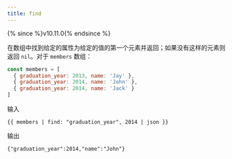```yaml
---
title: find
---
```


{% since %}v10.11.0{% endsince %}

在数组中找到给定的属性为给定的值的第一个元素并返回；如果没有这样的元素则返回 `nil`。对于 `members` 数组：

```javascript
const members = [
  { graduation_year: 2013, name: 'Jay' },
  { graduation_year: 2014, name: 'John' },
  { graduation_year: 2014, name: 'Jack' }
]
```

输入
```liquid
{{ members | find: "graduation_year", 2014 | json }}
```

输出
```text
{"graduation_year":2014,"name":"John"}
```
